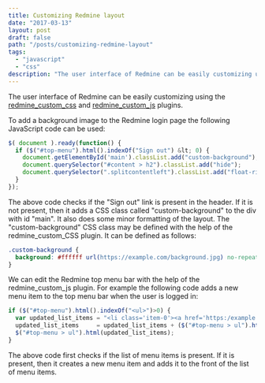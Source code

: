 ```yaml
---
title: Customizing Redmine layout
date: "2017-03-13"
layout: post
draft: false
path: "/posts/customizing-redmine-layout"
tags:
  - "javascript"
  - "css"
description: "The user interface of Redmine can be easily customizing using the redmine_custom_css and redmine_custom_js plugins."
---
```


The user interface of Redmine can be easily customizing using the [redmine_custom_css](http://www.redmine.org/plugins/redmine_custom_css) and [redmine_custom_js](http://www.redmine.org/plugins/redmine_custom_js) plugins.

To add a background image to the Redmine login page the following JavaScript code can be used:

```js
$( document ).ready(function() {
  if ($("#top-menu").html().indexOf("Sign out") &lt; 0) {
    document.getElementById('main').classList.add("custom-background");
    document.querySelector("#content > h2").classList.add("hide");
    document.querySelector(".splitcontentleft").classList.add("float-right");    
  }
});
```

The above code checks if the "Sign out" link is present in the header. If it is not present, then it adds a CSS class called "custom-background" to the div with id "main". It also does some minor formatting of the layout. The "custom-background" CSS class may be defined with the help of the redmine_custom_CSS plugin. It can be defined as follows:

```css
.custom-background {
  background: #ffffff url(https://example.com/background.jpg) no-repeat scroll 50px 0 !important;
}
```

We can edit the Redmine top menu bar with the help of the redmine_custom_js plugin. For example the following code adds a new menu item to the top menu bar when the user is logged in:

```js
if ($("#top-menu").html().indexOf("<ul>")>0) {
  var updated_list_items = "<li class='item-0'><a href='https:/example.com/'>Company Name</a></p></li>";
  updated_list_items     = updated_list_items + ($("#top-menu > ul").html());
  $("#top-menu > ul").html(updated_list_items);
}
```

The above code first checks if the list of menu items is present. If it is present, then it creates a new menu item and adds it to the front of the list of menu items.
